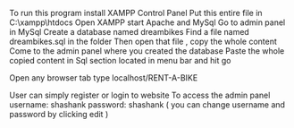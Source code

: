 To run this program install XAMPP Control Panel 
Put this entire file in C:\xampp\htdocs
Open XAMPP start Apache and MySql
Go to admin panel in MySql
Create a database named dreambikes
Find a file named dreambikes.sql in the folder
Then open that file , copy the whole content
Come to the admin panel where you created the database
Paste the whole copied content in Sql section located in menu bar and hit go

Open any browser tab type localhost/RENT-A-BIKE

User can simply register or login to website
To access the admin panel 
  username: shashank
  password: shashank
( you can change username and password by clicking edit )
